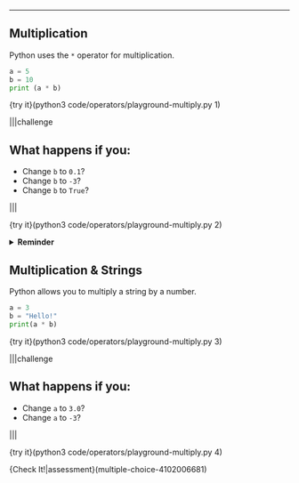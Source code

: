 ----------

## Multiplication

Python uses the `*` operator for multiplication.

```python
a = 5
b = 10
print (a * b)
```

{try it}(python3 code/operators/playground-multiply.py 1)

|||challenge
## What happens if you:
* Change `b` to `0.1`?
* Change `b` to `-3`?
* Change `b` to `True`?

|||

{try it}(python3 code/operators/playground-multiply.py 2)

<details><summary><b>Reminder</b></summary><ul><li><code>*=</code> works similar to <code>+=</code> and <code>-=</code></li><li><code>True</code> has the value of 1</li><li><code>False</code> has the value of 0</li></ul></details>

## Multiplication & Strings

Python allows you to multiply a string by a number.

```python
a = 3
b = "Hello!"
print(a * b)
```

{try it}(python3 code/operators/playground-multiply.py 3)

|||challenge
## What happens if you:
* Change `a` to `3.0`?
* Change `a` to `-3`?

|||

{try it}(python3 code/operators/playground-multiply.py 4)

{Check It!|assessment}(multiple-choice-4102006681)
